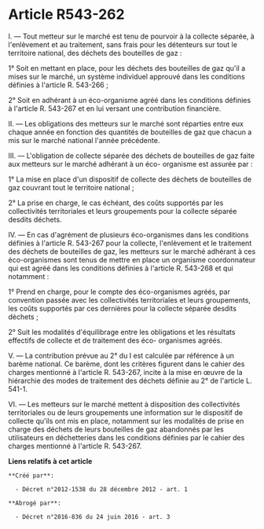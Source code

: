 # Article R543-262

I. ― Tout metteur sur le marché est tenu de pourvoir à la collecte séparée, à l'enlèvement et au traitement, sans frais pour
les détenteurs sur tout le territoire national, des déchets des bouteilles de gaz :

1° Soit en mettant en place, pour les déchets des bouteilles de gaz qu'il a mises sur le marché, un système individuel
approuvé dans les conditions définies à l'article R. 543-266 ;

2° Soit en adhérant à un éco-organisme agréé dans les conditions définies à l'article R. 543-267 et en lui versant une
contribution financière.

II. ― Les obligations des metteurs sur le marché sont réparties entre eux chaque année en fonction des quantités de
bouteilles de gaz que chacun a mis sur le marché national l'année précédente.

III. ― L'obligation de collecte séparée des déchets de bouteilles de gaz faite aux metteurs sur le marché adhérant à un éco-
organisme est assurée par :

1° La mise en place d'un dispositif de collecte des déchets de bouteilles de gaz couvrant tout le territoire national ;

2° La prise en charge, le cas échéant, des coûts supportés par les collectivités territoriales et leurs groupements pour la
collecte séparée desdits déchets.

IV. ― En cas d'agrément de plusieurs éco-organismes dans les conditions définies à l'article R. 543-267 pour la collecte,
l'enlèvement et le traitement des déchets de bouteilles de gaz, les metteurs sur le marché adhérant à ces éco-organismes sont
tenus de mettre en place un organisme coordonnateur qui est agréé dans les conditions définies à l'article R. 543-268 et qui
notamment :

1° Prend en charge, pour le compte des éco-organismes agréés, par convention passée avec les collectivités territoriales et
leurs groupements, les coûts supportés par ces dernières pour la collecte séparée desdits déchets ;

2° Suit les modalités d'équilibrage entre les obligations et les résultats effectifs de collecte et de traitement des éco-
organismes agréés.

V. ― La contribution prévue au 2° du I est calculée par référence à un barème national. Ce barème, dont les critères figurent
dans le cahier des charges mentionné à l'article R. 543-267, incite à la mise en œuvre de la hiérarchie des modes de
traitement des déchets définie au 2° de l'article L. 541-1.

VI. ― Les metteurs sur le marché mettent à disposition des collectivités territoriales ou de leurs groupements une
information sur le dispositif de collecte qu'ils ont mis en place, notamment sur les modalités de prise en charge des déchets
de leurs bouteilles de gaz abandonnés par les utilisateurs en déchetteries dans les conditions définies par le cahier des
charges mentionné à l'article R. 543-267.

**Liens relatifs à cet article**

	**Créé par**:

	  - Décret n°2012-1538 du 28 décembre 2012 - art. 1

	**Abrogé par**:

	  - Décret n°2016-836 du 24 juin 2016 - art. 3
